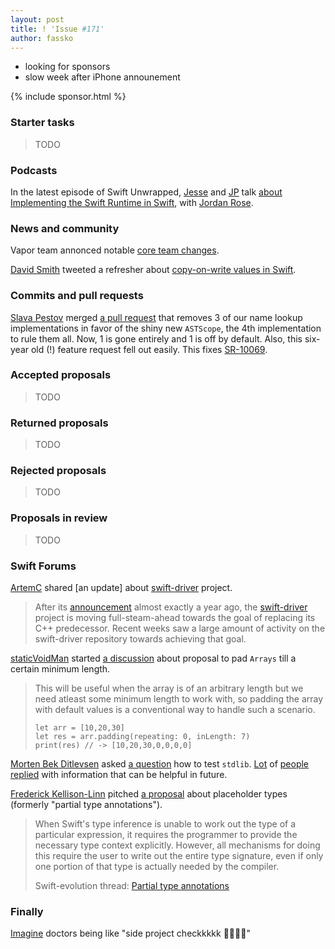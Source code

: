 ```yaml
---
layout: post
title: ! 'Issue #171'
author: fassko
---
```


* looking for sponsors
* slow week after iPhone announement

<!--excerpt-->

{% include sponsor.html %}

### Starter tasks

> TODO

### Podcasts

In the latest episode of Swift Unwrapped, [Jesse](https://twitter.com/jesse_squires)
and [JP](https://twitter.com/simjp) talk [about
Implementing the Swift Runtime in Swift](https://spec.fm/podcasts/swift-unwrapped/1DMLbJg5), with [Jordan Rose](https://twitter.com/UINT_MIN).

### News and community

Vapor team annonced notable [core team changes](https://github.com/vapor/vapor/issues/2507).

[David Smith](https://twitter.com/Catfish_Man) tweeted a refresher about [copy-on-write values in Swift](https://twitter.com/Catfish_Man/status/1318448928048623616).

### Commits and pull requests

[Slava Pestov](https://github.com/slavapestov) merged [a pull request](https://github.com/apple/swift/pull/34246) that removes 3 of our name lookup implementations in favor of the shiny new `ASTScope`, the 4th implementation to rule them all. Now, 1 is gone entirely and 1 is off by default. Also, this six-year old (!) feature request fell out easily. This fixes [SR-10069](https://bugs.swift.org/browse/SR-10069).

### Accepted proposals

> TODO

### Returned proposals

> TODO

### Rejected proposals

> TODO

### Proposals in review

> TODO

### Swift Forums

[ArtemC](https://forums.swift.org/u/artemc) shared [an update] about [swift-driver](https://github.com/apple/swift-driver) project.

> After its [announcement](https://forums.swift.org/t/new-project-announcement-swift-compiler-driver-reimplementation-in-swift/29696) almost exactly a year ago, the [swift-driver](https://github.com/apple/swift-driver) project is moving full-steam-ahead towards the goal of replacing its C++ predecessor. Recent weeks saw a large amount of activity on the swift-driver repository towards achieving that goal.

[staticVoidMan](https://forums.swift.org/u/staticvoidman) started [a discussion](https://forums.swift.org/t/padding-arrays/41041) about proposal to pad `Arrays` till a certain minimum length.

> This will be useful when the array is of an arbitrary length but we need atleast some minimum length to work with, so padding the array with default values is a conventional way to handle such a scenario.
>
> ```
> let arr = [10,20,30]
> let res = arr.padding(repeating: 0, inLength: 7)
> print(res) // -> [10,20,30,0,0,0,0]
> ```

[Morten Bek Ditlevsen](https://forums.swift.org/u/morten_bek_ditlevsen) asked [a question](https://forums.swift.org/t/requesting-help-with-stdlib-testing/41198) how to test `stdlib`. [Lot](https://forums.swift.org/t/requesting-help-with-stdlib-testing/41198/2) of [people](https://forums.swift.org/t/requesting-help-with-stdlib-testing/41198/3) [replied](https://forums.swift.org/t/requesting-help-with-stdlib-testing/41198/6) with information that can be helpful in future.

[Frederick Kellison-Linn](https://forums.swift.org/u/jumhyn) pitched [a proposal](https://forums.swift.org/t/placeholder-types/41329) about placeholder types (formerly "partial type annotations").

> When Swift's type inference is unable to work out the type of a particular expression, it requires the programmer to provide the necessary type context explicitly. However, all mechanisms for doing this require the user to write out the entire type signature, even if only one portion of that type is actually needed by the compiler.
>
> Swift-evolution thread: [Partial type annotations](https://forums.swift.org/t/partial-type-annotations/41239)

### Finally

[Imagine](https://twitter.com/EmilyKager/status/1313303791186268160) doctors being like "side project checkkkkk 🥼😷👩‍⚕️"
